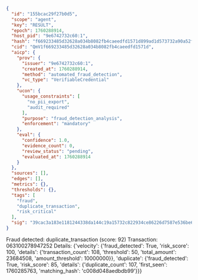 ```json
{
  "id": "155bcac29f27b0d5",
  "scope": "agent",
  "key": "RESULT",
  "epoch": 1760288914,
  "host_pid": "9e6742732c60:1",
  "hash": "f669233485d32628a034b8082fb4caeedfd1571d899ad1d573732a90a52f1a64",
  "cid": "QmV1f669233485d32628a034b8082fb4caeedfd1571d",
  "aicp": {
    "prov": {
      "issuer": "9e6742732c60:1",
      "created_at": 1760288914,
      "method": "automated_fraud_detection",
      "vc_type": "VerifiableCredential"
    },
    "ucon": {
      "usage_constraints": [
        "no_pii_export",
        "audit_required"
      ],
      "purpose": "fraud_detection_analysis",
      "enforcement": "mandatory"
    },
    "eval": {
      "confidence": 1.0,
      "evidence_count": 0,
      "review_status": "pending",
      "evaluated_at": 1760288914
    }
  },
  "sources": [],
  "edges": [],
  "metrics": {},
  "thresholds": {},
  "tags": [
    "fraud",
    "duplicate_transaction",
    "risk_critical"
  ],
  "sig": "39cac3a183e1181244338da144c19a15732c822934ce86226d7587e536be615c"
}
```

Fraud detected: duplicate_transaction (score: 92)
Transaction: 063100278947252
Details: {'velocity': {'fraud_detected': True, 'risk_score': 100, 'details': {'transaction_count': 108, 'threshold': 50, 'total_amount': 23684508, 'amount_threshold': 10000000}}, 'duplicate': {'fraud_detected': True, 'risk_score': 85, 'details': {'duplicate_count': 107, 'first_seen': 1760285763, 'matching_hash': 'c008d048aedbdb99'}}}